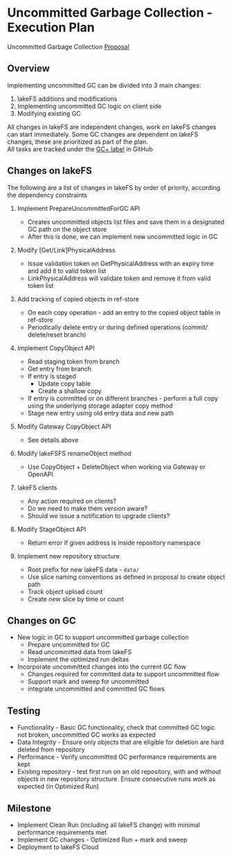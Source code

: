 # Uncommitted Garbage Collection - Execution Plan

Uncommitted Garbage Collection [Proposal](https://github.com/treeverse/lakeFS/blob/master/design/accepted/gc_plus/uncommitted-gc.md)

## Overview

Implementing uncommitted GC can be divided into 3 main changes:
1. lakeFS additions and modifications
2. Implementing uncommitted GC logic on client side
3. Modifying existing GC

All changes in lakeFS are independent changes, work on lakeFS changes can start immediately.
Some GC changes are dependent on lakeFS changes, these are prioritized as part of the plan.  
All tasks are tracked under the [GC+ label](https://github.com/treeverse/lakeFS/labels/GC%2B) in GitHub

## Changes on lakeFS

The following are a list of changes in lakeFS by order of priority, according the dependency constraints 

1. Implement PrepareUncommittedForGC API
   - Creates uncommitted objects list files and save them in a designated GC path on the object store
   - After this is done, we can implement new uncommitted logic in GC

2. Modify [Get/Link]PhysicalAddress
    - Issue validation token on GetPhysicalAddress with an expiry time and add it to valid token list
    - LinkPhysicalAddress will validate token and remove it from valid token list

3. Add tracking of copied objects in ref-store
    - On each copy operation - add an entry to the copied object table in ref-store
    - Periodically delete entry or during defined operations (commit/ delete/reset branch)

4. Implement CopyObject API
    - Read staging token from branch
    - Get entry from branch
    - If entry is staged
      - Update copy table
      - Create a shallow copy
    - If entry is committed or on different branches - perform a full copy using the underlying storage adapter copy method
    - Stage new entry using old entry data and new path

5. Modify Gateway CopyObject API
    - See details above

6. Modify lakeFSFS renameObject method
    - Use CopyObject + DeleteObject when working via Gateway or OpenAPI

7. lakeFS clients
    - Any action required on clients?
    - Do we need to make them version aware?
    - Should we issue a notification to upgrade clients?

8. Modify StageObject API
    - Return error if given address is inside repository namespace

9. Implement new repository structure
    - Root prefix for new lakeFS data - `data/`
    - Use slice naming conventions as defined in proposal to create object path
    - Track object upload count
    - Create new slice by time or count

## Changes on GC

- New logic in GC to support uncommitted garbage collection
  - Prepare uncommitted for GC
  - Read uncommitted data from lakeFS
  - Implement the optimized run deltas
- Incorporate uncommitted changes into the current GC flow 
  - Changes required for committed data to support uncommitted flow 
  - Support mark and sweep for uncommitted 
  - integrate uncommitted and committed GC flows 

## Testing

- Functionality - Basic GC functionality, check that committed GC logic not broken, uncommitted GC works as expected
- Data Integrity - Ensure only objects that are eligible for deletion are hard deleted from repository
- Performance - Verify uncommitted GC performance requirements are kept
- Existing repository - test first run on an old repository, with and without objects in new repository structure. Ensure consecutive runs work as expected (in Optimized Run)

## Milestone

- Implement Clean Run (including all lakeFS change) with minimal performance requirements met
- Implement GC changes - Optimized Run + mark and sweep
- Deployment to lakeFS Cloud
